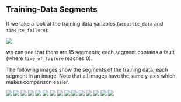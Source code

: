## Training-Data Segments

If we take a look at the training data variables (`acoustic_data` and `time_to_failure`):

![](./images/acoustic_time.jpg)

we can see that there are 15 segments; each segment contains a fault (where `time_of_failure` reaches 0). 

The following images show the segments of the training data; each segment in an image. Note that all images have the same y-axis which makes comparison easier.

![](images/train_segments/part1.jpg)
![](images/train_segments/part2.jpg)
![](images/train_segments/part3.jpg)
![](images/train_segments/part4.jpg)
![](images/train_segments/part5.jpg)
![](images/train_segments/part6.jpg)
![](images/train_segments/part7.jpg)
![](images/train_segments/part8.jpg)
![](images/train_segments/part9.jpg)
![](images/train_segments/part10.jpg)
![](images/train_segments/part11.jpg)
![](images/train_segments/part12.jpg)
![](images/train_segments/part13.jpg)
![](images/train_segments/part14.jpg)
![](images/train_segments/part15.jpg)

